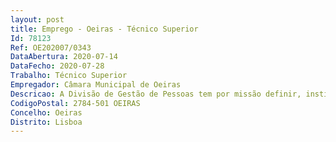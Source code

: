 ```yaml
--- 
layout: post
title: Emprego - Oeiras - Técnico Superior
Id: 78123
Ref: OE202007/0343
DataAbertura: 2020-07-14
DataFecho: 2020-07-28
Trabalho: Técnico Superior
Empregador: Câmara Municipal de Oeiras
Descricao: A Divisão de Gestão de Pessoas tem por missão definir, instituir e gerir uma política de recursos humanos orientada para assegurar elevados níveis de desempenho, envolvimento e corresponsabilização profissionais e organizacionais, adequadas à estratégia do município, competindo lhe, entre outras competências, elaborar os planos de recrutamento, instruir e gerir os processos de recrutamento e seleção de trabalhadores.A área do recrutamento envolve uma multiplicidade de tarefas a cargo de um Gestor, trabalhador integrado na carreira Técnica Superior, com licenciatura na área de recursos humanos, responsável por a) Cumprimento das necessidades de recrutamento das unidades orgânicas b) Elaboração de Propostas de abertura de procedimentos concursais c) Elaboração de atos sujeitos a publicação em Diário da República d) Elaboração de ofertas na Bolsa de Emprego Público e) Apoio aos membros de júri na elaboração das atas, análise das candidaturas, apreciação das alegações e elaboração das listas de ordenação final  f) Apoio aos membros de júri na aplicação dos métodos de seleçãoCaracterização funcional  Desenvolvimento de atividades compreendidas na Carreira e Categoria de Técnico Superior – área de Gestão de Recursos Humanos, no âmbito das atribuições do Setor do Recrutamento e Seleção da Divisão de Gestão de Pessoas, compreendendo as atividades supra identificadas e o seguinte  Excelente capacidade organizativa   Capacidade de adaptação e resistência à pressão  Capacidade de análise da informação e sentido crítico  Elevada disponibilidade e envolvimento com o trabalho e com os objetivos do serviço   Capacidade de trabalho em equipa e de cooperação  Capacidade de comunicação e apetência para o contacto com o público  Conhecimentos de informática na ótica do utilizador.
CodigoPostal: 2784-501 OEIRAS
Concelho: Oeiras
Distrito: Lisboa
--- 
```

